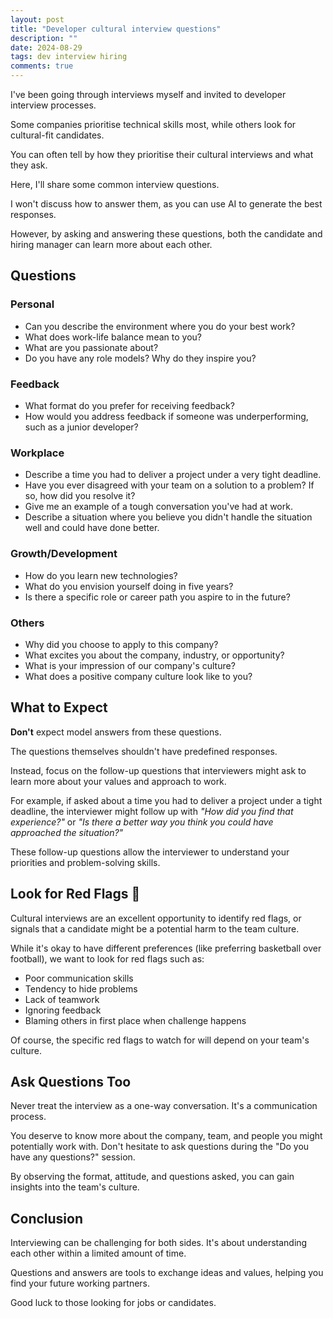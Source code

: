 ```yaml
---
layout: post
title: "Developer cultural interview questions"
description: ""
date: 2024-08-29
tags: dev interview hiring
comments: true
---
```


I've been going through interviews myself and invited to developer interview processes. 

Some companies prioritise technical skills most, while others look for cultural-fit candidates. 

You can often tell by how they prioritise their cultural interviews and what they ask.

Here, I'll share some common interview questions. 

I won't discuss how to answer them, as you can use AI to generate the best responses. 

However, by asking and answering these questions, both the candidate and hiring manager can learn more about each other.

## Questions

### Personal

* Can you describe the environment where you do your best work?
* What does work-life balance mean to you?
* What are you passionate about?
* Do you have any role models? Why do they inspire you?

### Feedback

* What format do you prefer for receiving feedback?
* How would you address feedback if someone was underperforming, such as a junior developer?

### Workplace

* Describe a time you had to deliver a project under a very tight deadline.
* Have you ever disagreed with your team on a solution to a problem? If so, how did you resolve it?
* Give me an example of a tough conversation you've had at work.
* Describe a situation where you believe you didn't handle the situation well and could have done better.

### Growth/Development

* How do you learn new technologies?
* What do you envision yourself doing in five years?
* Is there a specific role or career path you aspire to in the future?

### Others

* Why did you choose to apply to this company?
* What excites you about the company, industry, or opportunity?
* What is your impression of our company's culture?
* What does a positive company culture look like to you?

## What to Expect

**Don't** expect model answers from these questions. 

The questions themselves shouldn't have predefined responses. 

Instead, focus on the follow-up questions that interviewers might ask to learn more about your values and approach to work.

For example, if asked about a time you had to deliver a project under a tight deadline, 
the interviewer might follow up with *"How did you find that experience?"* or *"Is there a better way you think you could have approached the situation?"*

These follow-up questions allow the interviewer to understand your priorities and problem-solving skills.

## Look for Red Flags 🚩

Cultural interviews are an excellent opportunity to identify red flags, or signals that a candidate might be a potential harm to the team culture.

While it's okay to have different preferences (like preferring basketball over football), we want to look for red flags such as:

* Poor communication skills
* Tendency to hide problems
* Lack of teamwork
* Ignoring feedback
* Blaming others in first place when challenge happens

Of course, the specific red flags to watch for will depend on your team's culture.

## Ask Questions Too

Never treat the interview as a one-way conversation. 
It's a communication process. 

You deserve to know more about the company, team, and people you might potentially work with.
Don't hesitate to ask questions during the "Do you have any questions?" session.

By observing the format, attitude, and questions asked, you can gain insights into the team's culture.

## Conclusion

Interviewing can be challenging for both sides. 
It's about understanding each other within a limited amount of time.

Questions and answers are tools to exchange ideas and values, helping you find your future working partners. 

Good luck to those looking for jobs or candidates.
